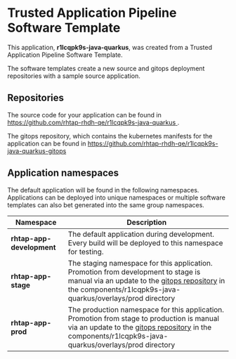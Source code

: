# Trusted Application Pipeline Software Template

This application, **r1lcqpk9s-java-quarkus**, was created from a Trusted Application Pipeline Software Template.

The software templates create a new source and gitops deployment repositories with a sample source application. 

## Repositories

The source code for your application can be found in [https://github.com/rhtap-rhdh-qe/r1lcqpk9s-java-quarkus ](https://github.com/rhtap-rhdh-qe/r1lcqpk9s-java-quarkus ).
 
The gitops repository, which contains the kubernetes manifests for the application can be found in 
[https://github.com/rhtap-rhdh-qe/r1lcqpk9s-java-quarkus-gitops ](https://github.com/rhtap-rhdh-qe/r1lcqpk9s-java-quarkus-gitops ) 

## Application namespaces 

The default application will be found in the following namespaces. Applications can be deployed into unique namespaces or multiple software templates can also bet generated into the same group namespaces.  

|  Namespace   |  Description   |  
| -------- | -------- |   
| **rhtap-app-development** | The default application during development. Every build will be deployed to this namespace for testing. | 
| **rhtap-app-stage** | The staging namespace for this application. Promotion from development to stage is manual via an update to the [gitops repository](https://github.com/rhtap-rhdh-qe/r1lcqpk9s-java-quarkus-gitops ) in the components/r1lcqpk9s-java-quarkus/overlays/prod directory |  
| **rhtap-app-prod** | The production namespace for this application. Promotion from stage to production is manual via an update to the [gitops repository](https://github.com/rhtap-rhdh-qe/r1lcqpk9s-java-quarkus-gitops ) in the components/r1lcqpk9s-java-quarkus/overlays/prod directory | 